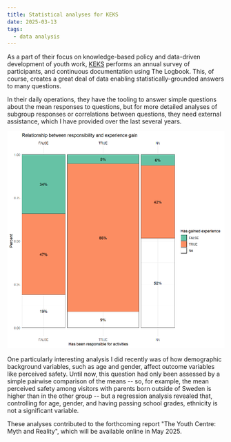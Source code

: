 ```yaml
---
title: Statistical analyses for KEKS
date: 2025-03-13
tags:
  - data analysis
---
```


As a part of their focus on knowledge-based policy and data-driven development of youth work, [KEKS](https://www.keks.se/in-english) performs an annual survey of participants, and continuous documentation using The Logbook. This, of course, creates a great deal of data enabling statistically-grounded answers to many questions.

In their daily operations, they have the tooling to answer simple questions about the mean responses to questions, but for more detailed analyses of subgroup responses or correlations between questions, they need external assistance, which I have provided over the last several years.

![A figure illustrating the relationship between gaining experience and being responsible for activities.](KEKSplot.png "Participation leads to learning -- a central insight for KEKS, and easily seen in the data.")

One particularly interesting analysis I did recently was of how demographic background variables, such as age and gender, affect outcome variables like perceived safety. Until now, this question had only been assessed by a simple pairwise comparison of the means -- so, for example, the mean perceived safety among visitors with parents born outside of Sweden is higher than in the other group -- but a regression analysis revealed that, controlling for age, gender, and having passing school grades, ethnicity is not a significant variable.

These analyses contributed to the forthcoming report "The Youth Centre: Myth and Reality", which will be available online in May 2025.

<!--more-->
